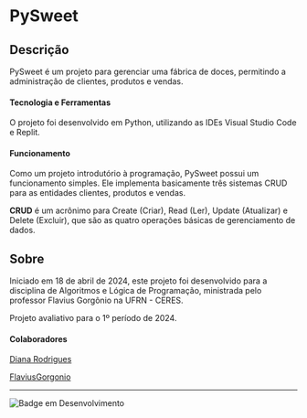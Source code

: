 # PySweet
## Descrição

PySweet é um projeto para gerenciar uma fábrica de doces, permitindo a administração de clientes, produtos e vendas.

#### Tecnologia e Ferramentas

O projeto foi desenvolvido em Python, utilizando as IDEs Visual Studio Code e Replit.

#### Funcionamento

Como um projeto introdutório à programação, PySweet possui um funcionamento simples. Ele implementa basicamente três sistemas CRUD para as entidades clientes, produtos e vendas. 

**CRUD** é um acrônimo para Create (Criar), Read (Ler), Update (Atualizar) e Delete (Excluir), que são as quatro operações básicas de gerenciamento de dados.

## Sobre

Iniciado em 18 de abril de 2024, este projeto foi desenvolvido para a disciplina de Algoritmos e Lógica de Programação, ministrada pelo professor Flavius Gorgônio na UFRN - CERES.

Projeto avaliativo para o 1º período de 2024.

#### Colaboradores

[Diana Rodrigues](https://github.com/dianaRodriguess)

[FlaviusGorgonio](https://github.com/FlaviusGorgonio)

---

![Badge em Desenvolvimento](http://img.shields.io/static/v1?label=STATUS&message=EM%20DESENVOLVIMENTO&color=GREEN&style=for-the-badge)

